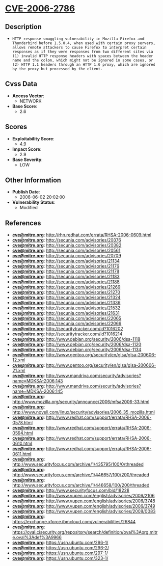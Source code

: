 
# [CVE-2006-2786](https://cve.mitre.org/cgi-bin/cvename.cgi?name=CVE-2006-2786)

## Description

- `HTTP response smuggling vulnerability in Mozilla Firefox and Thunderbird before 1.5.0.4, when used with certain proxy servers, allows remote attackers to cause Firefox to interpret certain responses as if they were responses from two different sites via (1) invalid HTTP response headers with spaces between the header name and the colon, which might not be ignored in some cases, or (2) HTTP 1.1 headers through an HTTP 1.0 proxy, which are ignored by the proxy but processed by the client.`

## Cvss Data

- **Access Vector**:
  - NETWORK
- **Base Score**:
  - 2.6

## Scores

- **Exploitability Score**:
  - 4.9
- **Impact Score**:
  - 2.9
- **Base Severity**:
  - LOW

## Other Information

- **Publish Date**:
  - 2006-06-02 20:02:00
- **Vulnerability Status**:
  - Modified

## References

- **cve@mitre.org**: http://rhn.redhat.com/errata/RHSA-2006-0609.html
- **cve@mitre.org**: http://secunia.com/advisories/20376
- **cve@mitre.org**: http://secunia.com/advisories/20382
- **cve@mitre.org**: http://secunia.com/advisories/20561
- **cve@mitre.org**: http://secunia.com/advisories/20709
- **cve@mitre.org**: http://secunia.com/advisories/21134
- **cve@mitre.org**: http://secunia.com/advisories/21176
- **cve@mitre.org**: http://secunia.com/advisories/21178
- **cve@mitre.org**: http://secunia.com/advisories/21183
- **cve@mitre.org**: http://secunia.com/advisories/21188
- **cve@mitre.org**: http://secunia.com/advisories/21269
- **cve@mitre.org**: http://secunia.com/advisories/21270
- **cve@mitre.org**: http://secunia.com/advisories/21324
- **cve@mitre.org**: http://secunia.com/advisories/21336
- **cve@mitre.org**: http://secunia.com/advisories/21532
- **cve@mitre.org**: http://secunia.com/advisories/21631
- **cve@mitre.org**: http://secunia.com/advisories/22065
- **cve@mitre.org**: http://secunia.com/advisories/22066
- **cve@mitre.org**: http://securitytracker.com/id?1016202
- **cve@mitre.org**: http://securitytracker.com/id?1016214
- **cve@mitre.org**: http://www.debian.org/security/2006/dsa-1118
- **cve@mitre.org**: http://www.debian.org/security/2006/dsa-1120
- **cve@mitre.org**: http://www.debian.org/security/2006/dsa-1134
- **cve@mitre.org**: http://www.gentoo.org/security/en/glsa/glsa-200606-12.xml
- **cve@mitre.org**: http://www.gentoo.org/security/en/glsa/glsa-200606-21.xml
- **cve@mitre.org**: http://www.mandriva.com/security/advisories?name=MDKSA-2006:143
- **cve@mitre.org**: http://www.mandriva.com/security/advisories?name=MDKSA-2006:145
- **cve@mitre.org**: http://www.mozilla.org/security/announce/2006/mfsa2006-33.html
- **cve@mitre.org**: http://www.novell.com/linux/security/advisories/2006_35_mozilla.html
- **cve@mitre.org**: http://www.redhat.com/support/errata/RHSA-2006-0578.html
- **cve@mitre.org**: http://www.redhat.com/support/errata/RHSA-2006-0594.html
- **cve@mitre.org**: http://www.redhat.com/support/errata/RHSA-2006-0610.html
- **cve@mitre.org**: http://www.redhat.com/support/errata/RHSA-2006-0611.html
- **cve@mitre.org**: http://www.securityfocus.com/archive/1/435795/100/0/threaded
- **cve@mitre.org**: http://www.securityfocus.com/archive/1/446657/100/200/threaded
- **cve@mitre.org**: http://www.securityfocus.com/archive/1/446658/100/200/threaded
- **cve@mitre.org**: http://www.securityfocus.com/bid/18228
- **cve@mitre.org**: http://www.vupen.com/english/advisories/2006/2106
- **cve@mitre.org**: http://www.vupen.com/english/advisories/2006/3748
- **cve@mitre.org**: http://www.vupen.com/english/advisories/2006/3749
- **cve@mitre.org**: http://www.vupen.com/english/advisories/2008/0083
- **cve@mitre.org**: https://exchange.xforce.ibmcloud.com/vulnerabilities/26844
- **cve@mitre.org**: https://oval.cisecurity.org/repository/search/definition/oval%3Aorg.mitre.oval%3Adef%3A9966
- **cve@mitre.org**: https://usn.ubuntu.com/296-1/
- **cve@mitre.org**: https://usn.ubuntu.com/296-2/
- **cve@mitre.org**: https://usn.ubuntu.com/297-1/
- **cve@mitre.org**: https://usn.ubuntu.com/323-1/
